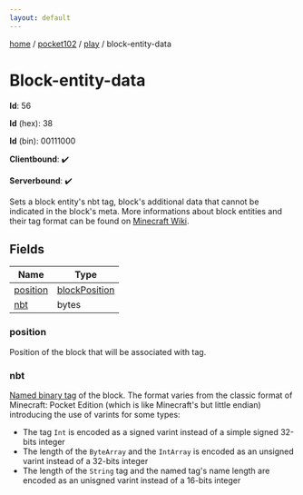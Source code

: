 ```yaml
---
layout: default
---
```


[home](/)  /  [pocket102](/protocol/pocket102)  /  [play](/protocol/pocket102/play)  /  block-entity-data

# Block-entity-data

**Id**: 56

**Id** (hex): 38

**Id** (bin): 00111000

**Clientbound**: ✔️

**Serverbound**: ✔️

Sets a block entity's nbt tag, block's additional data that cannot be indicated in the block's meta. More informations about block entities and their tag format can be found on [Minecraft Wiki](http://minecraft.gamepedia.com/Block_entity).

## Fields

Name | Type
---|---
[position](#position) | [blockPosition](/protocol/pocket102/types/block-position)
[nbt](#nbt) | bytes

### position

Position of the block that will be associated with tag.

### nbt

[Named binary tag](http://minecraft.gamepedia.com/NBT_format) of the block. The format varies from the classic format of Minecraft: Pocket Edition (which is like Minecraft's but little endian) introducing the use of varints for some types:
+ The tag `Int` is encoded as a signed varint instead of a simple signed 32-bits integer
+ The length of the `ByteArray` and the `IntArray` is encoded as an unsigned varint instead of a 32-bits integer
+ The length of the `String` tag and the named tag's name length are encoded as an unisgned varint instead of a 16-bits integer

